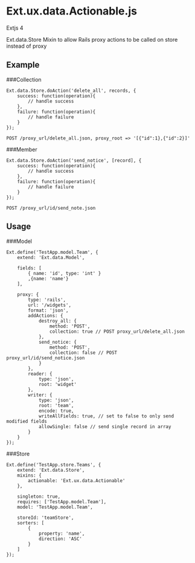 # Ext.ux.data.Actionable.js

Extjs 4 

Ext.data.Store Mixin to allow Rails proxy actions to be called on store instead of proxy

## Example
###Collection
	
	Ext.data.Store.doAction('delete_all', records, {
		success: function(operation){
			// handle success
		},
		failure: function(operation){
			// handle failure
		}
	});

	POST /proxy_url/delete_all.json, proxy_root => '[{"id":1},{"id":2}]'

###Member
	
	Ext.data.Store.doAction('send_notice', [record], {
		success: function(operation){
			// handle success
		},
		failure: function(operation){
			// handle failure
		}
	});

	POST /proxy_url/id/send_note.json

## Usage
###Model

	Ext.define('TestApp.model.Team', {
		extend: 'Ext.data.Model',
		
		fields: [
			{ name: 'id', type: 'int' }
			,{name: 'name'}
		],
		
		proxy: {
			type: 'rails',
			url: '/widgets',
			format: 'json',
			addActions: {
				destroy_all: {
					method: 'POST',
					collection: true // POST proxy_url/delete_all.json
				},
				send_notice: {
					method: 'POST',
					collection: false // POST proxy_url/id/send_notice.json
				}
			},
			reader: {
				type: 'json',
				root: 'widget'
			},
			writer: {
				type: 'json',
				root: 'team',
				encode: true,
				writeAllFields: true, // set to false to only send modified fields
				allowSingle: false // send single record in array
			}
		}
	});
	
###Store

	Ext.define('TestApp.store.Teams', {
		extend: 'Ext.data.Store',
		mixins: {
			actionable: 'Ext.ux.data.Actionable'
		},
		
		singleton: true,
		requires: ['TestApp.model.Team'],
		model: 'TestApp.model.Team',
	
		storeId: 'teamStore',
		sorters: [
			{
				property: 'name',
				direction: 'ASC'
			}
		]
	});